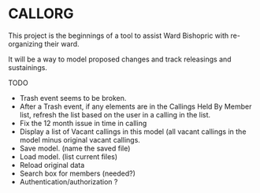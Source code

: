 # CALLORG

This project is the beginnings of a tool to
assist Ward Bishopric with re-organizing their ward.

It will be a way to model proposed changes
and track releasings and sustainings.

TODO
- Trash event seems to be broken.
- After a Trash event, if any elements are in the Callings Held By Member list, refresh the list
  based on the user in a calling in the list.
- Fix the 12 month issue in time in calling
- Display a list of Vacant callings in this model (all vacant callings in the model minus original vacant callings.
- Save model. (name the saved file)
- Load model. (list current files)
- Reload original data
- Search box for members (needed?)
- Authentication/authorization ?
